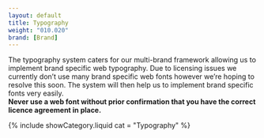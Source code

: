 ```yaml
---
layout: default
title: Typography
weight: "010.020"
brand: [Brand]
---
```


<div class="row">
	<div class="col-sm-8 col-sm-offset-4 category-head lead">
		The typography system caters for our multi-brand framework allowing us to implement brand specific web typography. Due to licensing issues we currently
		don&rsquo;t use many brand specific web fonts however we&rsquo;re hoping to resolve this soon. The system will then help us to implement brand specific
		fonts very easily.<br>
		<strong>Never use a web font without prior confirmation that you have the correct licence agreement in place.</strong>
	</div>
</div>

{% include showCategory.liquid  cat = "Typography" %}
